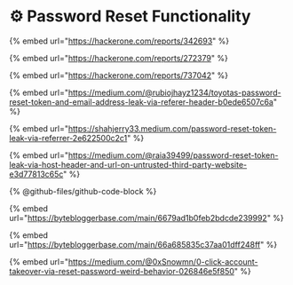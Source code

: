 # ⚙️ Password Reset Functionality

{% embed url="https://hackerone.com/reports/342693" %}

{% embed url="https://hackerone.com/reports/272379" %}

{% embed url="https://hackerone.com/reports/737042" %}

{% embed url="https://medium.com/@rubiojhayz1234/toyotas-password-reset-token-and-email-address-leak-via-referer-header-b0ede6507c6a" %}

{% embed url="https://shahjerry33.medium.com/password-reset-token-leak-via-referrer-2e622500c2c1" %}

{% embed url="https://medium.com/@raia39499/password-reset-token-leak-via-host-header-and-url-on-untrusted-third-party-website-e3d77813c65c" %}

{% @github-files/github-code-block %}

{% embed url="https://bytebloggerbase.com/main/6679ad1b0feb2bdcde239992" %}

{% embed url="https://bytebloggerbase.com/main/66a685835c37aa01dff248ff" %}

{% embed url="https://medium.com/@0xSnowmn/0-click-account-takeover-via-reset-password-weird-behavior-026846e5f850" %}
